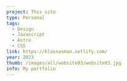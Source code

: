 ```yaml
---
project: This site
type: Personal
tags:
  - Design
  - Javascript
  - Astro
  - CSS
link: https://klasnasman.netlify.com/
year: 2023
thumb: /images/all/website03/website03.jpg
info: My portfolio
---
```

